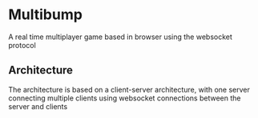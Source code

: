 # Multibump
A real time multiplayer game based in browser using the websocket protocol

## Architecture

The architecture is based on a client-server architecture, with one server connecting multiple clients using websocket connections between the server and clients


